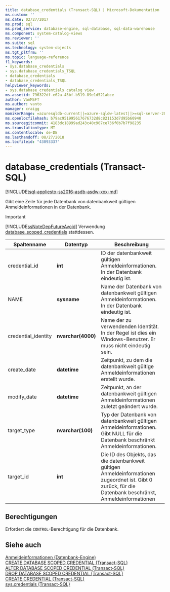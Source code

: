 ```yaml
---
title: database_credentials (Transact-SQL) | Microsoft-Dokumentation
ms.custom: ''
ms.date: 02/27/2017
ms.prod: sql
ms.prod_service: database-engine, sql-database, sql-data-warehouse
ms.component: system-catalog-views
ms.reviewer: ''
ms.suite: sql
ms.technology: system-objects
ms.tgt_pltfrm: ''
ms.topic: language-reference
f1_keywords:
- sys.database_credentials
- sys.database_credentials_TSQL
- database_credentials
- database_credentials_TSQL
helpviewer_keywords:
- sys.database_credentials catalog view
ms.assetid: 796322df-e62a-45bf-b519-89e1d521abce
author: VanMSFT
ms.author: vanto
manager: craigg
monikerRange: =azuresqldb-current||=azure-sqldw-latest||>=sql-server-2016||=sqlallproducts-allversions||>=sql-server-linux-2017||=azuresqldb-mi-current
ms.openlocfilehash: b79ac951995617676732d8c821153d7d95b60940
ms.sourcegitcommit: 4183dc18999ad243c40c907ce736f0b7b7f98235
ms.translationtype: MT
ms.contentlocale: de-DE
ms.lasthandoff: 08/27/2018
ms.locfileid: "43093337"
---
```

# <a name="sysdatabasecredentials-transact-sql"></a>database_credentials (Transact-SQL)
[!INCLUDE[tsql-appliesto-ss2016-asdb-asdw-xxx-md](../../includes/tsql-appliesto-ss2016-asdb-asdw-xxx-md.md)]

  Gibt eine Zeile für jede Datenbank von datenbankweit gültigen Anmeldeinformationen in der Datenbank.  
> [!IMPORTANT]  
>  [!INCLUDE[ssNoteDepFutureAvoid](../../includes/ssnotedepfutureavoid-md.md)] Verwendung [database_scoped_credentials](../../relational-databases/system-catalog-views/sys-database-scoped-credentials-transact-sql.md) stattdessen.    
  
|Spaltenname|Datentyp|Beschreibung|  
|-----------------|---------------|-----------------|  
|credential_id|**int**|ID der datenbankweit gültigen Anmeldeinformationen. In der Datenbank eindeutig ist.|  
|NAME|**sysname**|Name der Datenbank von datenbankweit gültigen Anmeldeinformationen. In der Datenbank eindeutig ist.|  
|credential_identity|**nvarchar(4000)**|Name der zu verwendenden Identität. In der Regel ist dies ein Windows-Benutzer. Er muss nicht eindeutig sein.|  
|create_date|**datetime**|Zeitpunkt, zu dem die datenbankweit gültige Anmeldeinformationen erstellt wurde.|  
|modify_date|**datetime**|Zeitpunkt, an der datenbankweit gültigen Anmeldeinformationen zuletzt geändert wurde.|  
|target_type|**nvarchar(100)**|Typ der Datenbank von datenbankweit gültigen Anmeldeinformationen. Gibt NULL für die Datenbank beschränkt Anmeldeinformationen.|  
|target_id|**int**|Die ID des Objekts, das die datenbankweit gültigen Anmeldeinformationen zugeordnet ist. Gibt 0 zurück, für die Datenbank beschränkt, Anmeldeinformationen|  
  
## <a name="permissions"></a>Berechtigungen  
 Erfordert die `CONTROL`-Berechtigung für die Datenbank.  
  
## <a name="see-also"></a>Siehe auch  
 [Anmeldeinformationen &#40;Datenbank-Engine&#41;](../../relational-databases/security/authentication-access/credentials-database-engine.md)   
 [CREATE DATABASE SCOPED CREDENTIAL &#40;Transact-SQL&#41;](../../t-sql/statements/create-database-scoped-credential-transact-sql.md)   
 [ALTER DATABASE SCOPED CREDENTIAL &#40;Transact-SQL&#41;](../../t-sql/statements/alter-database-scoped-credential-transact-sql.md)   
 [DROP DATABASE SCOPED CREDENTIAL &#40;Transact-SQL&#41;](../../t-sql/statements/drop-database-scoped-credential-transact-sql.md)   
 [CREATE CREDENTIAL &#40;Transact-SQL&#41;](../../t-sql/statements/create-credential-transact-sql.md)   
 [sys.credentials &#40;Transact-SQL&#41;](../../relational-databases/system-catalog-views/sys-credentials-transact-sql.md)  
  
  
